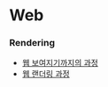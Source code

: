 # Web

### Rendering

* [웹 보여지기까지의 과정](https://medium.com/@pks2974/website%EB%8A%94-%EC%96%B4%EB%96%BB%EA%B2%8C-%EB%B3%B4%EC%97%AC%EC%A7%80%EA%B2%8C%EB%90%98%EB%8A%94-%EA%B1%B8%EA%B9%8C-1-108009d4bdb)
* [웹 랜더링 과정](https://d2.naver.com/helloworld/59361)
